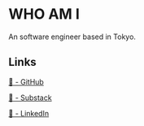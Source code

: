 # WHO AM I
An software engineer based in Tokyo.

## Links
[🔗 - GitHub](https://github.com/maclt)

[🔗 - Substack](https://maclt.substack.com/)

[🔗 - LinkedIn](https://www.linkedin.com/in/taro-murakami)
